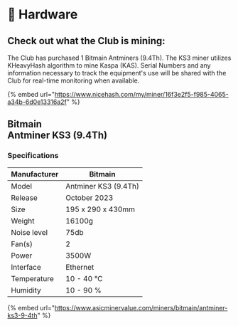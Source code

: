 # 📠 Hardware

## **Check out what the Club is mining:**

The Club has purchased 1 Bitmain Antminers (9.4Th). The KS3 miner utilizes KHeavyHash algorithm to mine Kaspa (KAS). Serial Numbers and any information necessary to track the equipment's use will be shared with the Club for real-time monitoring when available.

{% embed url="https://www.nicehash.com/my/miner/16f3e2f5-f985-4065-a34b-6d0e13316a2f" %}

Bitmain\
Antminer KS3 (9.4Th)
--------------------

### Specifications

| Manufacturer | Bitmain              |
| ------------ | -------------------- |
| Model        | Antminer KS3 (9.4Th) |
| Release      | October 2023         |
| Size         | 195 x 290 x 430mm    |
| Weight       | 16100g               |
| Noise level  | 75db                 |
| Fan(s)       | 2                    |
| Power        | 3500W                |
| Interface    | Ethernet             |
| Temperature  | 10 - 40 °C           |
| Humidity     | 10 - 90 %            |

{% embed url="https://www.asicminervalue.com/miners/bitmain/antminer-ks3-9-4th" %}
